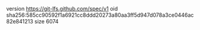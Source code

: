 version https://git-lfs.github.com/spec/v1
oid sha256:585cc90592f1a6921cc8ddd20273a80aa3ff5d947d078a3ce0446ac82e841213
size 6074
